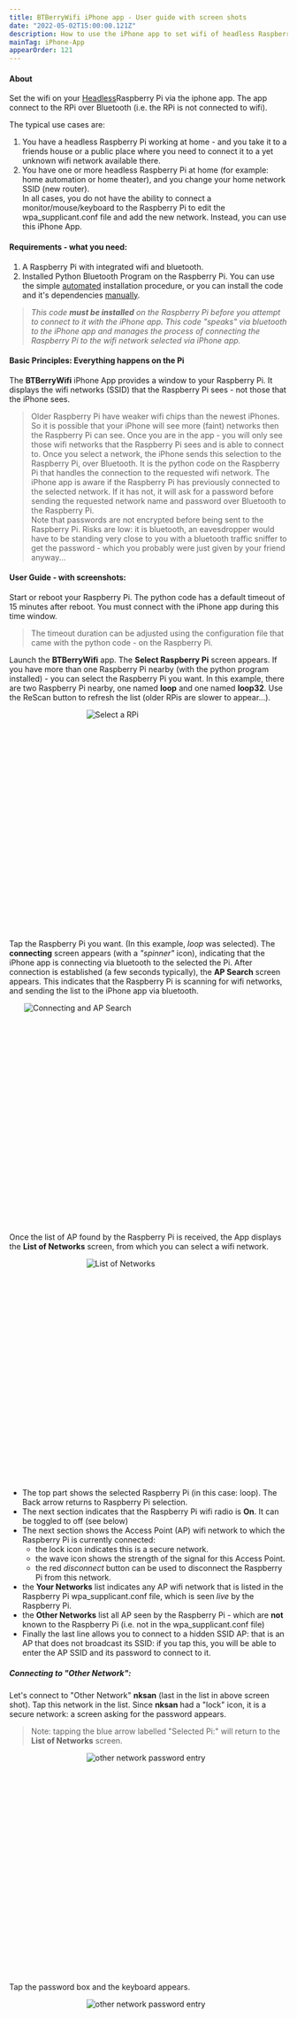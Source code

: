 ```yaml
---
title: BTBerryWifi iPhone app - User guide with screen shots
date: "2022-05-02T15:00:00.121Z"
description: How to use the iPhone app to set wifi of headless Raspberry Pi over Bluetooth.
mainTag: iPhone-App
appearOrder: 121
---
```


#### About  
Set the wifi on your [Headless](/Raspberry-Pi/Principles-What-is-Headless/#sectionTop)Raspberry Pi via the iphone app.  The app connect to the RPi over Bluetooth (i.e. the RPi is not connected to wifi).
 
The typical use cases are:
1. You have a headless Raspberry Pi working at home - and you take it to a friends house or a public place where you need to connect it to a yet unknown wifi network available there.  
2. You have one or more headless Raspberry Pi at home (for example: home automation or home theater), and you change your home network SSID (new router).  
In all cases, you do not have the ability to connect a monitor/mouse/keyboard to the Raspberry Pi to edit the wpa_supplicant.conf file and add the new network. Instead, you can use this iPhone App.

#### Requirements - what you need:
1. A Raspberry Pi with integrated wifi and bluetooth.
2. Installed Python Bluetooth Program on the Raspberry Pi.  You can use the simple [automated](/Set-wifi-via-bluetooth/Installation-RaspberryPi-automatic/#sectionTop) installation procedure, or you can install the code and it's dependencies [manually](/Set-wifi-via-bluetooth/Installation-RaspberryPi-manual/#sectionTop).
>*This code **must be installed** on the Raspberry Pi before you attempt to connect to it with the iPhone app.  This code "speaks" via bluetooth to the iPhone app and manages the process of connecting the Raspberry Pi to the wifi network selected via iPhone app.*

#### Basic Principles: Everything happens on the Pi

The **BTBerryWifi** iPhone App provides a window to your Raspberry Pi. It displays the wifi networks (SSID) that the Raspberry Pi sees - not those that the iPhone sees.
>Older Raspberry Pi have weaker wifi chips than the newest iPhones.  So it is  possible that your iPhone will see more (faint) networks then the Raspberry Pi can see. Once you are in the app - you will only see those wifi networks that the Raspberry Pi sees and is able to connect to.
Once you select a network, the iPhone sends this selection to the Raspberry Pi, over Bluetooth.  It is the python code on the Raspberry Pi that  handles the connection to the requested wifi network.
The iPhone app is aware if the Raspberry Pi has previously connected to the selected network. If it has not, it will ask for a password before sending the requested network name and password over Bluetooth to the Raspberry Pi.  
>Note that passwords are not encrypted before being sent to the Raspberry Pi. Risks are low: it is bluetooth, an eavesdropper would have to be standing very close to you with a bluetooth traffic sniffer to get the password - which you probably were just given by your friend anyway...

#### User Guide - with screenshots:

Start or reboot your Raspberry Pi.  The python code has a default timeout of 15 minutes after reboot. You must connect with the iPhone app during this time window.
>The timeout duration can be adjusted using the configuration file that came with the python code - on the Raspberry Pi.  

Launch the **BTBerryWifi** app.  The **Select Raspberry Pi** screen appears.  If you have more than one Raspberry Pi nearby (with the python program installed) - you can select the Raspberry Pi you want. In this example, there are two Raspberry Pi nearby, one named **loop** and one named **loop32**.   Use the ReScan button to refresh the list (older RPis are slower to appear...).  

<div style="width: 225px; margin-top: 1em; margin-bottom: 1em; height: 400px; margin-left: auto; margin-right: auto">

![Select a RPi](./selectpi2.png)

</div>

Tap the Raspberry Pi you want. (In this example, *loop* was selected).  The **connecting** screen appears (with a *"spinner"* icon), indicating that the iPhone app is connecting via bluetooth to the selected the  Pi.  After connection is established (a few seconds typically), the **AP Search** screen appears.  This indicates that the Raspberry Pi is scanning for wifi networks, and sending the list to the iPhone app via bluetooth.  

<div style="width: 450px;  height: 400px; margin-top: 1em; margin-bottom: 1em; margin-left: auto; margin-right: auto">

![Connecting and AP Search](./conn-ap.png)

</div>

Once the list of AP found by the Raspberry Pi is received, the App displays the **List of Networks** screen, from which you can select a wifi network.

<div style="width: 225px;  height: 400px; margin-top: 1em; margin-bottom: 1em; margin-left: auto; margin-right: auto">

![List of Networks](./otherlistnksan.png)

</div>

- The top part shows the selected Raspberry Pi (in this case: loop).  The Back arrow returns to Raspberry Pi selection.  
- The next section indicates that the Raspberry Pi wifi radio is **On**.  It can be toggled to off (see below)
- The next section shows the Access Point (AP) wifi network to which the Raspberry Pi is currently connected:
    - the lock icon indicates this is a secure network.
    - the wave icon shows the strength of the signal for this Access Point.
    - the red *disconnect* button can be used to disconnect the Raspberry Pi from this network.
- the **Your Networks** list indicates any AP wifi network that is listed in the Raspberry Pi wpa_supplicant.conf file, which is seen *live* by the Raspberry Pi.
- the **Other Networks** list all AP seen by the Raspberry Pi - which are **not** known to the Raspberry Pi (i.e. not in the wpa_supplicant.conf file)
- Finally the last line allows you to connect to a hidden SSID AP: that is an AP that does not broadcast its SSID: if you tap this, you will be able to enter the AP SSID and its password to connect to it.

##### Connecting to "Other Network":

Let's connect to "Other Network" **nksan** (last in the list in above screen shot).  Tap this network in the list.  Since **nksan** had a "lock" icon, it is a secure network: a screen asking for the password appears.
>Note: tapping the blue arrow labelled "Selected Pi:" will return to the **List of Networks** screen.

 <div style="width: 225px;  height: 400px; margin-top: 1em; margin-bottom: 1em; margin-left: auto; margin-right: auto">

![other network password entry](./othernksan.png)

</div>

Tap the password box and the keyboard appears. 

<div style="width: 225px;  height: 400px; margin-top: 1em; margin-bottom: 1em; margin-left: auto; margin-right: auto">

![other network password entry](./othernksanwKB.png)

</div>


 Enter the password and tap **connect**.  A waiting screen with "spinner" indicates that the Raspberry Pi is attempting to connect to the selected AP (nksan) with the supplied password.  It can take up to 15 seconds to connect.

 <div style="width: 225px;  height: 400px; margin-top: 1em; margin-bottom: 1em; margin-left: auto; margin-right: auto">

![connecting to AP wifi network](./nksanspinner.png)

</div>

Once connected, the **List of Networks** screen is displayed.  You can see that the **nksan** is now connected - meaning that the Raspberry Pi successfully connected to the nksan wifi network.  

<div style="width: 225px;  height: 400px; margin-top: 1em; margin-bottom: 1em; margin-left: auto; margin-right: auto">

![List of Network - nksan](./nksanconnected.png)

</div>

>Note that the previous network Bell671 is no longer connected, and is listed under **Known Networks**.

##### Connect to "Your Networks"

Let us reconnect to **Bell671** which is a known network. Simply tap on the desired network (Bell671 in this example).  A spinner will be displayed as above, and when the connection is established, the **List of Network** screen is displayed, this time with Bell671 shown as connected.

<div style="width: 225px;  height: 400px; margin-top: 1em; margin-bottom: 1em; margin-left: auto; margin-right: auto">

![List of Network - nksan](./nksaninYour.png)

</div>

>The earlier successful connection to **nksan** means that this network was added to the wpa_supplicant.conf file via the python program on the Raspberry Pi. It is therefore now shown under **Known Networks**.  

###### Other Network - secured - failed to connect:

If you have failed to connect, it is likely because the password is wrong (although there are rare cases where the network refuses connections for other reasons which cannot be addressed with this App).

For example, we have attempted to connect to ***Bell671-5G*** listed in **Other Networks**, but have entered a bogus password.  The Raspberry Pi attempted to connect and failed. The failure screen is displayed:

<div style="width: 225px;  height: 400px; margin-top: 1em; margin-bottom: 1em; margin-left: auto; margin-right: auto">

![List of Network - nksan](./bellfailed.png)

</div>

>At this point, you can re-enter the password, or tap the top-left blue arrow labelled **Selected Pi** to return to the **List of Networks** screen.


##### Connecting to a hidden SSID

Some Access Points are configured to **not** broadcast their SSID (i.e.  name).  In this case it is not found by the Raspberry Pi and is not displayed in the list of network.  However, you can still connect to it if you know the exact name of the hidden (SSID) network and the password.

Tap the last row at the bottom of the screen labelled: **Other:** Use hidden SSID.  A screen appears that allows you to enter both the name of the network (SSID) and the password.


<div style="width: 225px;  height: 400px; margin-top: 1em; margin-bottom: 1em; margin-left: auto; margin-right: auto">

![List of Network - nksan](./hiddenwkb.png)

</div>

Enter the required information and click connect.  The familiar spinner appears, and if successful, the **List of Network** screen will appear, showing the hidden SSID's name as connected.  

>Note that now that you have connected to this hidden SSID, the Raspberry Pi is aware of its presence, and if you disconnect from it, this hidden SSID's name will actually be listed under known networks - but only for the duration of this session.

###### hidden SSID - failure to connect

In this example, a fake SSID name and password was entered.  has a result, the Raspberry Pi could not connect and displayed the corresponding failure screen.

<div style="width: 225px;  height: 400px; margin-top: 1em; margin-bottom: 1em; margin-left: auto; margin-right: auto">

![List of Network - nksan](./hiddenfailed.png)

</div>

>You can re-enter correct information and connect, or tap the top-left blue arrow labelled **Selected Pi:** to return to the **List of Networks** screen

##### Connecting to an open Network

An open network is not secured, and does not need a password. These are often found in coffee shops or airports for example. They will appear in the **Other Networks** list.  They do not have a lock icon.  For example, Solar, below is an open network.

<div style="width: 225px;  height: 400px; margin-top: 1em; margin-bottom: 1em; margin-left: auto; margin-right: auto">

![List of Network - nksan](./nksaninYour.png)

</div>

To connect, tap the name of the network.  Since a password is not needed, the Raspberry Pi will attempt to connect immediately, and the connection spinner seen above will be displayed.  If the connection is successful, the familiar **List of Network** will be displayed with the selected open network connected.

###### Open network - failure to connect:

If the Raspberry Pi fails to connect the following screen will be displayed.  

<div style="width: 225px;  height: 400px; margin-top: 1em; margin-bottom: 1em; margin-left: auto; margin-right: auto">

![List of Network - nksan](./solarfailed.png)

</div>

> At this point, you do not have many options. The Raspberry Pi has failed to connect.  There is no password to re-enter.  You can only try to connect again or go back to the **List of Network**.  

##### Turning off the Raspberry Pi Wifi Radio

Using the app it is possible to turn off the wifi radio on the Raspberry Pi. This is sometimes used to save battery on the RPi.  On the **List of Network** screen, simply toggle (*slide left*) the switch labelled **Wifi Radio (On-Off)**.

When the RPi wifi radio is off, the following screen will be displayed:

<div style="width: 225px;  height: 400px; margin-top: 1em; margin-bottom: 1em; margin-left: auto; margin-right: auto">

![List of Network - nksan](./wifiradioOff.png)

</div>

>Note that although the wifi radio is off, the bluetooth radio is still functioning and the iPhone app is still connected to the Raspberry Pi.  You can turn on the wifi on the RPi by toggling the switch back to On (*slide right*).  

Upon turning the radio **on**, the **List of Networks** screen appears again.  However, the RPi is not connected to a network.  

<div style="width: 225px;  height: 400px; margin-top: 1em; margin-bottom: 1em; margin-left: auto; margin-right: auto">

![List of Network - nksan](./disconnected.png)

</div>

You must select one of the network to reconnect the Raspberry Pi to a wifi network.

##### Raspberry Pi Bluetooth failure / Python program timeout

It has been observed that sometimes the Raspberry Pi Bluetooth connection drops - which essentially disconnects the iPhone from the RPi. In this case, the following screen is displayed, as a warning.

<div style="width: 225px;  height: 400px; margin-top: 1em; margin-bottom: 1em; margin-left: auto; margin-right: auto">

![List of Network - nksan](./restart.png)

</div>

Tapping OK will re-start the scanning for Raspberry PIs - as per the entry screen above.  If the Raspberry Pi bluetooth is functioning, you will be able to connect.
>Note that if the iPhone app was left unattended for the default timeout of 15 minutes, the Raspberry Pi Python program will have shutdown, and you will not be able to reconnect to the Raspberry Pi until it is rebooted.  However, the iPhone App can remain open. Simply tap the **ReScan** button after the Raspberry Pi has booted up to reconnect.